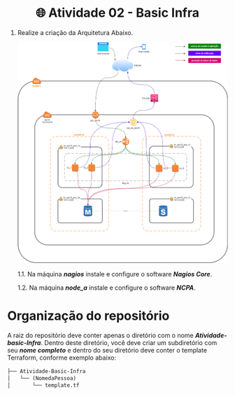 <h1 align="center"> 🌐 Atividade 02 - Basic Infra </h1>

1. Realize a criação da Arquitetura Abaixo.

    ![Arquitetura](/Terraform-AWS/Atividade-Basic-Infra/images/basic-infra.drawio.png)
    
    1.1. Na máquina ***nagios*** instale e configure o software ***Nagios Core***.
    
    1.2. Na máquina ***node_a*** instale e configure o software ***NCPA***.


  
# Organização do repositório

A raiz do repositório deve conter apenas o diretório com o nome ***Atividade-basic-Infra***. Dentro deste diretório, você deve criar um subdiretório com seu ***nome completo*** e dentro do seu diretório deve conter o template Terraform, conforme exemplo abaixo:

```
├── Atividade-Basic-Infra
│   └── (NomedaPessoa)
│       └── template.tf
```
